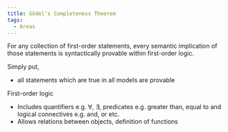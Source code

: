 ```yaml
---
title: Gödel's Completeness Theorem
tags:
  - Areas
---
```

For any collection of first-order statements, every semantic implication of those statements is syntactically provable within first-order logic.

Simply put,
- all statements which are true in all models are provable

First-order logic
- Includes quantifiers e.g. $\forall$, $\exists$, predicates e.g. greater than, equal to and logical connectives e.g. and, or etc.
- Allows relations between objects, definition of functions